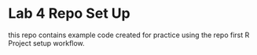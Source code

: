 # Lab 4 Repo Set Up
this repo contains example code created for practice using the repo first R Project setup workflow.
